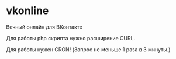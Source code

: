 # vkonline
Вечный онлайн для ВКонтакте

Для работы php скрипта нужно расширение CURL.

Для работы нужен CRON! (Запрос не меньше 1 раза в 3 минуты.)
